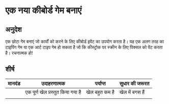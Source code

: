 # एक नया कीबोर्ड गेम बनाएं

## अनुदेश

एक छोटा गेम बनाएं जो कार्यों को करने के लिए कीबोर्ड इवेंट का उपयोग करता है। यह एक अलग तरह का टाइपिंग गेम या एक आर्ट टाइप गेम हो सकता है जो कि कीस्ट्रोक पर स्क्रीन के लिए पिक्सल को पेंट करता है। रचनात्मक हो!

## शीर्ष

| मानदंड | उदाहरणात्मक                                      | पर्याप्त                                              | सुधार की जरूरत                       |
| -------- | ------------------------ | ------------------------ | ----------------- |
|          | एक पूर्ण खेल प्रस्तुत किया गया है | खेल बहुत कम है | खेल में बगस हैं |
|          |